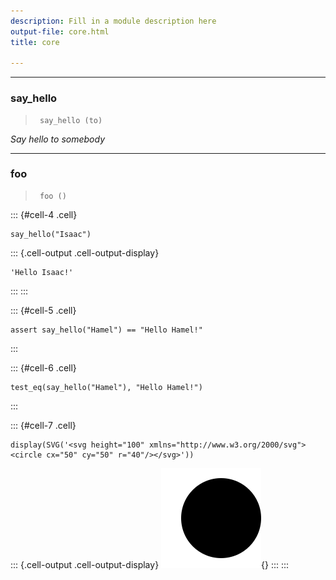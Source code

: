 ```yaml
---
description: Fill in a module description here
output-file: core.html
title: core

---
```



<!-- WARNING: THIS FILE WAS AUTOGENERATED! DO NOT EDIT! -->

---

### say_hello

>      say_hello (to)

*Say hello to somebody*


---

### foo

>      foo ()


::: {#cell-4 .cell}
``` {.python .cell-code}
say_hello("Isaac")
```

::: {.cell-output .cell-output-display}
```
'Hello Isaac!'
```
:::
:::


::: {#cell-5 .cell}
``` {.python .cell-code}
assert say_hello("Hamel") == "Hello Hamel!"
```
:::


::: {#cell-6 .cell}
``` {.python .cell-code}
test_eq(say_hello("Hamel"), "Hello Hamel!")
```
:::


::: {#cell-7 .cell}
``` {.python .cell-code}
display(SVG('<svg height="100" xmlns="http://www.w3.org/2000/svg"><circle cx="50" cy="50" r="40"/></svg>'))
```

::: {.cell-output .cell-output-display}
![](00_core_files/figure-html/cell-7-output-1.svg){}
:::
:::


